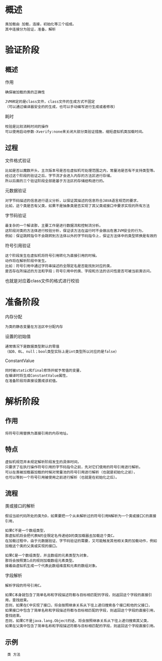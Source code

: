 
# 概述

	类加载由 加载，连接，初始化等三个组成。
	其中连接分为验证，准备，解析


# 验证阶段

## 概述

作用

    确保被加载的类的正确性

	JVM绑定的是class文件，class文件的生成方式不固定
	（可以通过编译器安全的的生成，也可以手动编写进行生成或者修改）
 
耗时

	校验是比较消耗时间的操作    
	可以使用启动参数-Xverify:none来关闭大部分类验证措施，缩短虚拟机类加载时间。


## 过程    
    
文件格式验证

    比如是否以魔数开头，主次版本号是否在虚拟机可处理范围之内，常量池是否有不支持类型等。
    经过这个阶段的验证之后，字节流才会进入内存的方法区进行存储，
    所以后面的三个验证阶段全部是基于方法区的存储结构进行的。
    
元数据验证

    对字节码描述的信息进行语义分析，以保证其描述的信息符合JAVA语言规范的要求，
	比如，这个类是否有父类，如果不是抽象类是否实现了其父类或接口中要求实现的所有方法

字节码验证
    
    最复杂的一个解读那，主要工作是进行数据流和控制流分析。
    这阶段对类的方法体进行校验分析，保证该方法在运行时不会做出危害JVM安全的行为，
    例如：保证跳转指令不会跳转到方法体以外的字节码指令上，保证方法体中的类型转换是有效的

符号引用验证

    这个阶段发生在虚拟机将符号引用转化为直接引用的时候。
    动作将在解析阶段中发生。
    比如：符号引用中通过字符串描述的全限定名是否能找到对应的类，
    是否存在所描述的方法和字段；符号引用中的类、字段和方法的访问性是否可被当前类访问。

 也就是对应着class文件的格式进行校验   
    
	
# 准备阶段

内存分配

	为类的静态变量在方法区中分配内存
	
设置的初始值

	通常情况下是数据类型默认的零值
	（如0、0L、null；bool类型实际上是int类型所以对应的是false）
	

ConstantValue
    
    同时被static和final修饰并赋予常值的变量，
    在编译时将生成ConstantValue属性，
    在准备阶段将直接设置成该初值。
 
  
# 解析阶段

## 作用

    将符号引用替换为直接引用的内存地址。

## 特点	

    虚拟机规范并未规定解析阶段发生的具体时间，
    只要求了在执行操作符号引用的字节码指令之前，先对它们使用的符号引用进行解析。
    可以在类被加载器加载的时候对常量池的符号引用进行解析（也就是初始化之前），
    也可以等到一个符号引用被使用之前进行解析（也就是在初始化之后）。	
   
## 流程 

类或接口的解析

	假设当前代码所处的类为D，如果要把一个从未解析过的符号引用N解析为一个类或接口C的直接引用，

	如果C不是一个数组类型，
	那虚拟机将会把代表N的全限定名传递给D的类加载器去加载这个类C。
	在加载过程中，由于元数据验证、字节码验证的需要，又可能触发其他相关类的加载动作，例如加载这个类的父类或实现的接口。
	
	如果C是一个数组类型，并且数组的元素类型为对象，
	那将会按照第1点的规则加载数组元素类型。
	接着由虚拟机生成一个代表此数组维度和元素的数组对象。
	
字段解析

    解析字段的符号引用C。

	如果C本身就包含了简单名称和字段描述符都与目标相匹配的字段，则返回这个字段的直接引用，查找结束。
	否则，如果在C中实现了接口，将会按照继承关系从下往上递归搜索各个接口和他的父接口，
	如果接口中包含了简单名称和字段描述符都与目标相匹配的字段，则返回这个字段的直接引用，查找结束。
	否则，如果C不是java.lang.Object的话，将会按照继承关系从下往上递归搜索其父类，
	如果在父类中包含了简单名称和字段描述符都与目标相匹配的字段，则返回这个字段直接引用。


## 示例

	 类 方法


